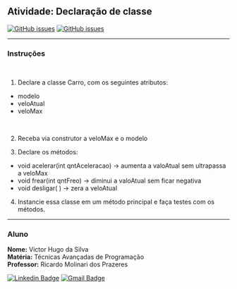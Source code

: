## Atividade: Declaração de classe

<a href="https://dev.java/" target="_blank"><img alt="GitHub issues" src="https://img.shields.io/badge/Java-ED8B00?style=for-the-badge&logo=java&logoColor=white"></a> <a href="http://teams.microsoft.com/" target="_blank"><img alt="GitHub issues" src="https://img.shields.io/badge/Teams-3955A3?style=for-the-badge&logo=microsoft&logoColor=white"></a> 

---
### Instruções

<br/>

1. Declare a classe Carro, com os seguintes atributos:
  - modelo
  - veloAtual 
  - veloMax

<br/>

2.  Receba via construtor a veloMax e o modelo

3. Declare os métodos:
  - void acelerar(int qntAceleracao) -> aumenta a valoAtual sem ultrapassa a veloMax
  - void frear(int qntFreo) ->  diminui a valoAtual sem ficar negativa
  - void desligar( ) ->  zera a veloAtual


4. Instancie essa classe em um método principal e faça testes com os métodos.

---

### Aluno


<b>Nome:</b> Victor Hugo da Silva</br>
<b>Matéria:</b> Técnicas Avançadas de Programação</br>
<b>Professor:</b> Ricardo Molinari dos Prazeres


[![Linkedin Badge](https://img.shields.io/badge/-Victor-blue?style=flat-square&logo=Linkedin&logoColor=white&link=https://www.linkedin.com/in/tgmarinho/)](https://www.linkedin.com/in/victorsilvadev/) [![Gmail Badge](https://img.shields.io/badge/-victor470hugo@gmail.com-c14438?style=flat-square&logo=Gmail&logoColor=white&link=mailto:tgmarinho@gmail.com)](mailto:victor470hugo@gmail.com)
